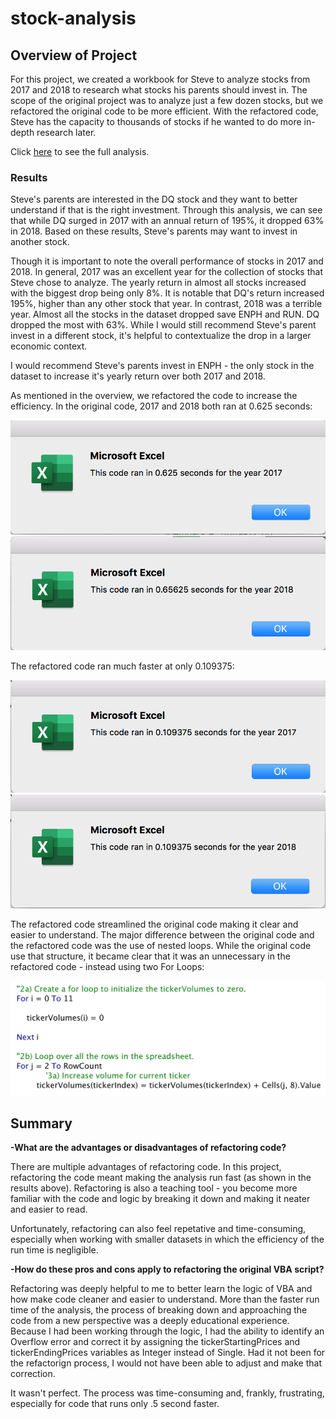 # stock-analysis

## Overview of Project
For this project, we created a workbook for Steve to analyze stocks from 2017 and 2018 to research what stocks his parents should invest in. The scope of the original project was to analyze just a few dozen stocks, but we refactored the original code to be more efficient. With the refactored code, Steve has the capacity to thousands of stocks if he wanted to do more in-depth research later.

Click [here](https://github.com/liviblocker/stock-analysis/blob/master/VBA_Challenge.xlsm) to see the full analysis.

### Results
Steve's parents are interested in the DQ stock and they want to better understand if that is the right investment. Through this analysis, we can see that while DQ surged in 2017 with an annual return of 195%, it dropped 63% in 2018. Based on these results, Steve's parents may want to invest in another stock.

Though it is important to note the overall performance of stocks in 2017 and 2018. In general, 2017 was an excellent year for the collection of stocks that Steve chose to analyze. The yearly return in almost all stocks increased with the biggest drop being only 8%. It is notable that DQ's return increased 195%, higher than any other stock that year. In contrast, 2018 was a terrible year. Almost all the stocks in the dataset dropped save ENPH and RUN. DQ dropped the most with 63%. While I would still recommend Steve's parent invest in a different stock, it's helpful to contextualize the drop in a larger economic context.

I would recommend Steve's parents invest in ENPH - the only stock in the dataset to increase it's yearly return over both 2017 and 2018.

As mentioned in the overview, we refactored the code to increase the efficiency. In the original code, 2017 and 2018 both ran at 0.625 seconds:

![OriginalCode_2017](https://github.com/liviblocker/stock-analysis/blob/master/OriginalCode_2017.png)
![OriginalCode_2018](https://github.com/liviblocker/stock-analysis/blob/master/OriginalCode_2018.png)

The refactored code ran much faster at only 0.109375:

![VBA_Challenge_2017](https://github.com/liviblocker/stock-analysis/blob/master/VBA_Challenge_2017.png)
![VBA_Challenge_2018](https://github.com/liviblocker/stock-analysis/blob/master/VBA_Challenge_2018.png)

The refactored code streamlined the original code making it clear and easier to understand. The major difference between the original code and the refactored code was the use of nested loops. While the original code use that structure, it became clear that it was an unnecessary in the refactored code - instead using two For Loops:

![ForLoops](https://github.com/liviblocker/stock-analysis/blob/master/ForLoop.png)

## Summary
<b>-What are the advantages or disadvantages of refactoring code?</b>

There are multiple advantages of refactoring code. In this project, refactoring the code meant making the analysis run fast (as shown in the results above). Refactoring is also a teaching tool - you become more familiar with the code and logic by breaking it down and making it neater and easier to read.

Unfortunately, refactoring can also feel repetative and time-consuming, especially when working with smaller datasets in which the efficiency of the run time is negligible. 

<b>-How do these pros and cons apply to refactoring the original VBA script?</b>

Refactoring was deeply helpful to me to better learn the logic of VBA and how make code cleaner and easier to understand. More than the faster run time of the analysis, the process of breaking down and approaching the code from a new perspective was a deeply educational experience. Because I had been working through the logic, I had the ability to identify an Overflow error and correct it by assigning the tickerStartingPrices and tickerEndingPrices variables as Integer instead of Single. Had it not been for the refactorign process, I would not have been able to adjust and make that correction.

It wasn't perfect. The process was time-consuming and, frankly, frustrating, especially for code that runs only .5 second faster.

